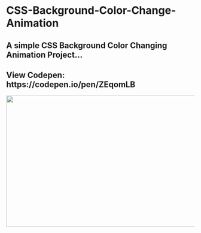 # CSS-Background-Color-Change-Animation
 <h2>A simple CSS Background Color Changing Animation Project...</h2>
 <h2>View Codepen: https://codepen.io/pen/ZEqomLB</h2>
<img src="https://media3.giphy.com/media/v1.Y2lkPTc5MGI3NjExNzgzZmRhYzljYzYwNzVlZTFmMGZlOTk1ZmNlYmY5OTY4YjRkNWIwOSZlcD12MV9pbnRlcm5hbF9naWZzX2dpZklkJmN0PWc/jVT4PHlnZfGpCNZljB/giphy.gif" height="350px" width="800px">
